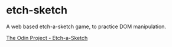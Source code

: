 # etch-sketch
A web based etch-a-sketch game, to practice DOM manipulation. 

[The Odin Project - Etch-a-Sketch](https://www.theodinproject.com/lessons/foundations-etch-a-sketch) 
